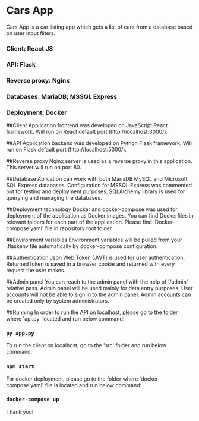 # Cars App

Cars App is a car listing app which gets a list of cars from a database based on user input filters.

### Client: React JS
### API: Flask
### Reverse proxy: Nginx
### Databases: MariaDB; MSSQL Express
### Deployment: Docker

##Client
Application frontend was developed on JavaScript React framework. Will run on React default port (http://localhost:3000/).

##API
Application backend was developed on Python Flask framework. Will run on Flask default port (http://localhost:5000/).

##Reverse proxy
Nginx server is used as a reverse proxy in this application. This server will run on port 80.

##Database
Aplication can work with both MariaDB MySQL and Microsoft SQL Express databases. Configuration for MSSQL Express was commented out for testing and deployment purposes. SQLAlchemy library is used for querying and managing the databases.

##Deployment technology
Docker and docker-compose was used for deployment of the application as Docker images. You can find Dockerfiles in relevant folders for each part of the application. Please find 'Docker-compose.yaml' file in repository root folder.

##Environment variables
Environment variables will be pulled from your .flaskenv file automatically by docker-compose configuration.

##Authentication
Json Web Token (JWT) is used for user authentication. Returned token is saved in a browser cookie and returned with every request the user makes. 

##Admin panel
You can reach to the admin panel with the help of '/admin' relative pass. Admin panel will be used mainly for data entry purposes. User accounts will not be able to sign in to the admin panel. Admin accounts can be created only by system administrators. 

##Running
In order to run the API on localhost, please go to the folder where 'api.py' located and run below command:
### `py app.py`

To run the client on localhost, go to the 'src' folder and run below command:
### `npm start`

For docker deployment, please go to the folder where 'docker-compose.yaml' file is located and run below command:
### `docker-compose up`

Thank you!
